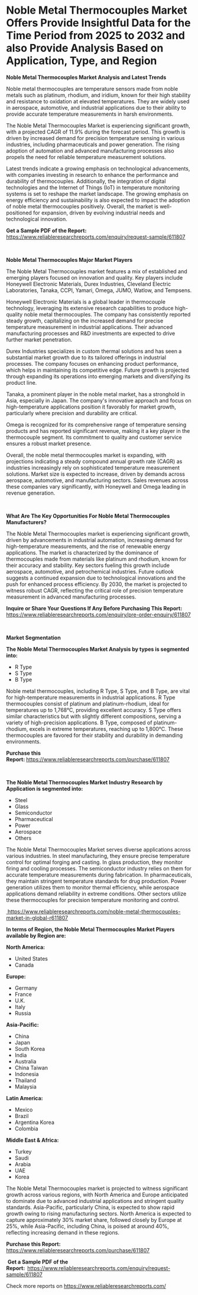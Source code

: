 <p><h1>Noble Metal Thermocouples Market Offers Provide Insightful Data for the Time Period from 2025 to 2032 and also Provide Analysis Based on Application, Type, and Region</h1></p><p><strong>Noble Metal Thermocouples Market Analysis and Latest Trends</strong></p>
<p><p>Noble metal thermocouples are temperature sensors made from noble metals such as platinum, rhodium, and iridium, known for their high stability and resistance to oxidation at elevated temperatures. They are widely used in aerospace, automotive, and industrial applications due to their ability to provide accurate temperature measurements in harsh environments.</p><p>The Noble Metal Thermocouples Market is experiencing significant growth, with a projected CAGR of 11.9% during the forecast period. This growth is driven by increased demand for precision temperature sensing in various industries, including pharmaceuticals and power generation. The rising adoption of automation and advanced manufacturing processes also propels the need for reliable temperature measurement solutions.</p><p>Latest trends indicate a growing emphasis on technological advancements, with companies investing in research to enhance the performance and durability of thermocouples. Additionally, the integration of digital technologies and the Internet of Things (IoT) in temperature monitoring systems is set to reshape the market landscape. The growing emphasis on energy efficiency and sustainability is also expected to impact the adoption of noble metal thermocouples positively. Overall, the market is well-positioned for expansion, driven by evolving industrial needs and technological innovation.</p></p>
<p><strong>Get a Sample PDF of the Report:&nbsp;</strong> <a href="https://www.reliableresearchreports.com/enquiry/request-sample/611807?utm_campaign=2737&utm_medium=2&utm_source=Github&utm_content=ia&utm_term=23032025&utm_id=noble-metal-thermocouples">https://www.reliableresearchreports.com/enquiry/request-sample/611807</a></p>
<p>&nbsp;</p>
<p><strong>Noble Metal Thermocouples Major Market Players</strong></p>
<p><p>The Noble Metal Thermocouples market features a mix of established and emerging players focused on innovation and quality. Key players include Honeywell Electronic Materials, Durex Industries, Cleveland Electric Laboratories, Tanaka, CCPI, Yamari, Omega, JUMO, Watlow, and Tempsens.</p><p>Honeywell Electronic Materials is a global leader in thermocouple technology, leveraging its extensive research capabilities to produce high-quality noble metal thermocouples. The company has consistently reported steady growth, capitalizing on the increased demand for precise temperature measurement in industrial applications. Their advanced manufacturing processes and R&D investments are expected to drive further market penetration.</p><p>Durex Industries specializes in custom thermal solutions and has seen a substantial market growth due to its tailored offerings in industrial processes. The company focuses on enhancing product performance, which helps in maintaining its competitive edge. Future growth is projected through expanding its operations into emerging markets and diversifying its product line.</p><p>Tanaka, a prominent player in the noble metal market, has a stronghold in Asia, especially in Japan. The company's innovative approach and focus on high-temperature applications position it favorably for market growth, particularly where precision and durability are critical.</p><p>Omega is recognized for its comprehensive range of temperature sensing products and has reported significant revenue, making it a key player in the thermocouple segment. Its commitment to quality and customer service ensures a robust market presence.</p><p>Overall, the noble metal thermocouples market is expanding, with projections indicating a steady compound annual growth rate (CAGR) as industries increasingly rely on sophisticated temperature measurement solutions. Market size is expected to increase, driven by demands across aerospace, automotive, and manufacturing sectors. Sales revenues across these companies vary significantly, with Honeywell and Omega leading in revenue generation.</p></p>
<p>&nbsp;</p>
<p><strong>What Are The Key Opportunities For Noble Metal Thermocouples Manufacturers?</strong></p>
<p><p>The Noble Metal Thermocouples market is experiencing significant growth, driven by advancements in industrial automation, increasing demand for high-temperature measurements, and the rise of renewable energy applications. The market is characterized by the dominance of thermocouples made from materials like platinum and rhodium, known for their accuracy and stability. Key sectors fueling this growth include aerospace, automotive, and petrochemical industries. Future outlook suggests a continued expansion due to technological innovations and the push for enhanced process efficiency. By 2030, the market is projected to witness robust CAGR, reflecting the critical role of precision temperature measurement in advanced manufacturing processes.</p></p>
<p><strong>Inquire or Share Your Questions If Any Before Purchasing This Report:</strong> <a href="https://www.reliableresearchreports.com/enquiry/pre-order-enquiry/611807?utm_campaign=2737&utm_medium=2&utm_source=Github&utm_content=ia&utm_term=23032025&utm_id=noble-metal-thermocouples">https://www.reliableresearchreports.com/enquiry/pre-order-enquiry/611807</a></p>
<p>&nbsp;</p>
<p><strong>Market Segmentation</strong></p>
<p><strong>The Noble Metal Thermocouples Market Analysis by types is segmented into:</strong></p>
<p><ul><li>R Type</li><li>S Type</li><li>B Type</li></ul></p>
<p><p>Noble metal thermocouples, including R Type, S Type, and B Type, are vital for high-temperature measurements in industrial applications. R Type thermocouples consist of platinum and platinum-rhodium, ideal for temperatures up to 1,768°C, providing excellent accuracy. S Type offers similar characteristics but with slightly different compositions, serving a variety of high-precision applications. B Type, composed of platinum-rhodium, excels in extreme temperatures, reaching up to 1,800°C. These thermocouples are favored for their stability and durability in demanding environments.</p></p>
<p><strong>Purchase this Report:&nbsp;</strong><a href="https://www.reliableresearchreports.com/purchase/611807?utm_campaign=2737&utm_medium=2&utm_source=Github&utm_content=ia&utm_term=23032025&utm_id=noble-metal-thermocouples">https://www.reliableresearchreports.com/purchase/611807</a></p>
<p>&nbsp;</p>
<p><strong>The Noble Metal Thermocouples Market Industry Research by Application is segmented into:</strong></p>
<p><ul><li>Steel</li><li>Glass</li><li>Semiconductor</li><li>Pharmaceutical</li><li>Power</li><li>Aerospace</li><li>Others</li></ul></p>
<p><p>The Noble Metal Thermocouples Market serves diverse applications across various industries. In steel manufacturing, they ensure precise temperature control for optimal forging and casting. In glass production, they monitor firing and cooling processes. The semiconductor industry relies on them for accurate temperature measurements during fabrication. In pharmaceuticals, they maintain stringent temperature standards for drug production. Power generation utilizes them to monitor thermal efficiency, while aerospace applications demand reliability in extreme conditions. Other sectors utilize these thermocouples for precision temperature monitoring and control.</p></p>
<p><a href="https://www.reliableresearchreports.com/noble-metal-thermocouples-market-in-global-r611807?utm_campaign=2737&utm_medium=2&utm_source=Github&utm_content=ia&utm_term=23032025&utm_id=noble-metal-thermocouples">&nbsp;https://www.reliableresearchreports.com/noble-metal-thermocouples-market-in-global-r611807</a></p>
<p><strong>In terms of Region, the Noble Metal Thermocouples Market Players available by Region are:</strong></p>
<p>
    <p> <strong> North America: </strong>
        <ul>
            <li>United States</li>
            <li>Canada</li>
        </ul>
        </p> 
    <p> <strong> Europe: </strong>
        <ul>
            <li>Germany</li>
            <li>France</li>
            <li>U.K.</li>
            <li>Italy</li>
            <li>Russia</li>
        </ul>
        </p> 
    <p> <strong> Asia-Pacific: </strong>
        <ul>
            <li>China</li>
            <li>Japan</li>
            <li>South Korea</li>
            <li>India</li>
            <li>Australia</li>
            <li>China Taiwan</li>
            <li>Indonesia</li>
            <li>Thailand</li>
            <li>Malaysia</li>
        </ul>
        </p> 
    <p> <strong> Latin America: </strong>
        <ul>
            <li>Mexico</li>
            <li>Brazil</li>
            <li>Argentina Korea</li>
            <li>Colombia</li>
        </ul>
        </p> 
    <p> <strong> Middle East & Africa: </strong>
        <ul>
            <li>Turkey</li>
            <li>Saudi</li>
            <li>Arabia</li>
            <li>UAE</li>
            <li>Korea</li>
        </ul>
    </p>
    </p>
<p><p>The Noble Metal Thermocouples market is projected to witness significant growth across various regions, with North America and Europe anticipated to dominate due to advanced industrial applications and stringent quality standards. Asia-Pacific, particularly China, is expected to show rapid growth owing to rising manufacturing sectors. North America is expected to capture approximately 30% market share, followed closely by Europe at 25%, while Asia-Pacific, including China, is poised at around 40%, reflecting increasing demand in these regions.</p></p>
<p><strong>Purchase this Report: </strong><a href="https://www.reliableresearchreports.com/purchase/611807?utm_campaign=2737&utm_medium=2&utm_source=Github&utm_content=ia&utm_term=23032025&utm_id=noble-metal-thermocouples">https://www.reliableresearchreports.com/purchase/611807</a></p>
<p>&nbsp;<strong>Get a Sample PDF of the Report:&nbsp;&nbsp;</strong><a href="https://www.reliableresearchreports.com/enquiry/request-sample/611807?utm_campaign=2737&utm_medium=2&utm_source=Github&utm_content=ia&utm_term=23032025&utm_id=noble-metal-thermocouples">https://www.reliableresearchreports.com/enquiry/request-sample/611807</a></p>
<p><strong></strong></p>
<p>Check more reports on <a href="https://www.reliableresearchreports.com/?utm_campaign=2737&utm_medium=2&utm_source=Github&utm_content=ia&utm_term=23032025&utm_id=noble-metal-thermocouples">https://www.reliableresearchreports.com/</a></p>